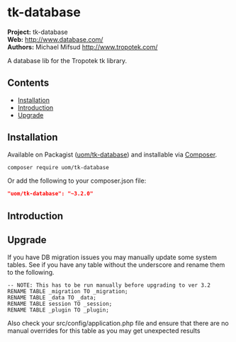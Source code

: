 # tk-database 

__Project:__ tk-database  
__Web:__ <http://www.database.com/>  
__Authors:__ Michael Mifsud <http://www.tropotek.com/>  

  
A database lib for the Tropotek tk library.

## Contents

- [Installation](#installation)
- [Introduction](#introduction)
- [Upgrade](#upgrade)

## Installation

Available on Packagist ([uom/tk-database](http://packagist.org/packages/uom/tk-database))
and installable via [Composer](http://getcomposer.org/).

```bash
composer require uom/tk-database
```

Or add the following to your composer.json file:

```json
"uom/tk-database": "~3.2.0"
```


## Introduction




## Upgrade

If you have DB migration issues you may manually update some system tables. 
See if you have any table without the underscore and rename them to the following.

```mysql
-- NOTE: This has to be run manually before upgrading to ver 3.2
RENAME TABLE _migration TO _migration;
RENAME TABLE _data TO _data;
RENAME TABLE session TO _session;
RENAME TABLE _plugin TO _plugin;
```
Also check your src/config/application.php file and ensure that there are no manual
overrides for this table as you may get unexpected results

